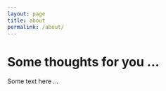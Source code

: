 ```yaml
---
layout: page
title: about
permalink: /about/
---
```


# Some thoughts for you ...

Some text here ...
